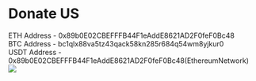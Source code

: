 <h1>Donate US</h1>
ETH Address - 0x89b0E02CBEFFFB44F1eAddE8621AD2F0feF0Bc48<br>
BTC Address - bc1qlx88va5tz43qack58kn285r684q54wm8yjkur0<br>
USDT Address - 0x89b0E02CBEFFFB44F1eAddE8621AD2F0feF0Bc48(EthereumNetwork)<br>


<img src="https://user-images.githubusercontent.com/66734606/131227642-df0281a8-6c30-48d4-ac7c-2f1cdac1510d.jpg">
